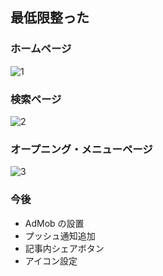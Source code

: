 ## 最低限整った

### ホームページ

![1](https://github.com/user-attachments/assets/ccdfebaf-eddb-41fb-88ed-9894e65f1c27)

### 検索ページ

![2](https://github.com/user-attachments/assets/50214b24-17a5-426e-b888-1790971cf13d)

### オープニング・メニューページ

![3](https://github.com/user-attachments/assets/a1344fef-c9c5-4c09-9bc9-eb2b4d08a42f)

### 今後

- AdMob の設置
- プッシュ通知追加
- 記事内シェアボタン
- アイコン設定
